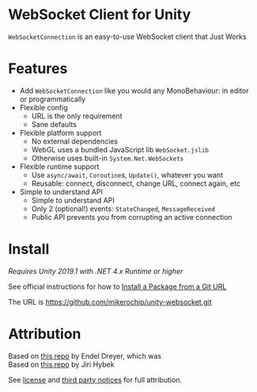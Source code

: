 # WebSocket Client for Unity

`WebSocketConnection` is an easy-to-use WebSocket client that Just Works

# Features

* Add `WebSocketConnection` like you would any MonoBehaviour: in editor or programmatically
* Flexible config
   * URL is the only requirement
   * Sane defaults
* Flexible platform support
   * No external dependencies
   * WebGL uses a bundled JavaScript lib `WebSocket.jslib`
   * Otherwise uses built-in `System.Net.WebSockets`
* Flexible runtime support
   * Use `async/await`, `Coroutine`s, `Update()`, whatever you want
   * Reusable: connect, disconnect, change URL, connect again, etc
* Simple to understand API
   * Simple to understand API
   * Only 2 (optional!) events: `StateChanged`, `MessageReceived`
   * Public API prevents you from corrupting an active connection

# Install

*Requires Unity 2019.1 with .NET 4.x Runtime or higher*

See official instructions for how to [Install a Package from a Git URL](https://docs.unity3d.com/Manual/upm-ui-giturl.html)

The URL is https://github.com/mikerochip/unity-websocket.git

# Attribution

Based on [this repo](https://github.com/endel/NativeWebSocket) by Endel Dreyer, which was\
Based on [this repo](https://github.com/jirihybek/unity-websocket-webgl) by Jiri Hybek

See [license](./LICENSE.md) and [third party notices](./THIRD%20PARTY%20NOTICES.md) for full attribution.
